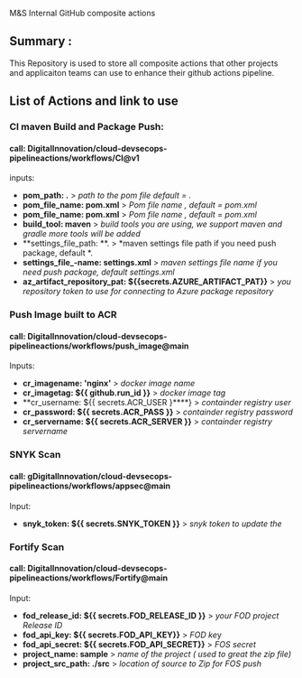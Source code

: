 M&amp;S Internal GitHub composite actions

## Summary :

This Repository is used to store all composite actions that other projects and applicaiton teams can use to enhance their github actions pipeline.

## List of Actions and link to use


### CI maven Build and Package Push:

#### call:  DigitalInnovation/cloud-devsecops-pipelineactions/workflows/CI@v1

inputs:

- **pom\_path: .** 				> *path to the pom file default = .*
- **pom\_file\_name: pom.xml** 	> *Pom file name , default = pom.xml*
- **pom\_file\_name: pom.xml** 	> *Pom file name , default = pom.xml*
- **build\_tool: maven** 		> *build tools you are using, we support maven and gradle more tools will be added*
- **settings\_file\_path: **. 	> *maven settings file path if you need push package, default *.
- **settings\_file\_-name: settings.xml** 	> *maven settings file name if you need push package, default settings.xml*
- **az\_artifact\_repository\_pat: ${{secrets.AZURE\_ARTIFACT\_PAT}}** 	> *you repository token to use for connecting to Azure package repository*

### Push Image built to ACR

#### call: DigitalInnovation/cloud-devsecops-pipelineactions/workflows/push\_image@main

Inputs:

- **cr\_imagename: 'nginx'**  					> *docker image name*
- **cr\_imagetag: ${{ github.run\_id }}** 		> *docker image tag*
- **cr\_username: ${{ secrets.ACR\_USER }****} 		> *containder registry user*
- **cr\_password: ${{ secrets.ACR\_PASS }}** 		> *containder registry password*
- **cr\_servername: ${{ secrets.ACR\_SERVER }}** 	> *containder registry servername*

### SNYK Scan

#### call: gDigitalInnovation/cloud-devsecops-pipelineactions/workflows/appsec@main

Input:

- **snyk\_token: ${{ secrets.SNYK\_TOKEN }}** 	> *snyk token to update the*

### Fortify Scan

#### call: DigitalInnovation/cloud-devsecops-pipelineactions/workflows/Fortify@main

Input:

- **fod\_release\_id: ${{ secrets.FOD\_RELEASE\_ID }}** 	> *your FOD project Release ID*
- **fod\_api\_key: ${{ secrets.FOD\_API\_KEY}}** 			> *FOD ke*y
- **fod\_api\_secret: ${{ secrets.FOD\_API\_SECRET}}** 	> *FOS secret*
- **project\_name: sample**  							> *name of the project ( used to great the zip file)*
- **project\_src\_path: ./src** 						> *location of source to Zip for FOS push*
